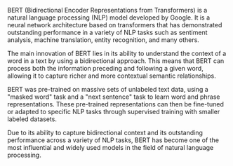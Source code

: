 
BERT (Bidirectional Encoder Representations from Transformers) is a natural language processing (NLP) model developed by Google. It is a neural network architecture based on transformers that has demonstrated outstanding performance in a variety of NLP tasks such as sentiment analysis, machine translation, entity recognition, and many others.

The main innovation of BERT lies in its ability to understand the context of a word in a text by using a bidirectional approach. This means that BERT can process both the information preceding and following a given word, allowing it to capture richer and more contextual semantic relationships.

BERT was pre-trained on massive sets of unlabeled text data, using a "masked word" task and a "next sentence" task to learn word and phrase representations. These pre-trained representations can then be fine-tuned or adapted to specific NLP tasks through supervised training with smaller labeled datasets.

Due to its ability to capture bidirectional context and its outstanding performance across a variety of NLP tasks, BERT has become one of the most influential and widely used models in the field of natural language processing.
